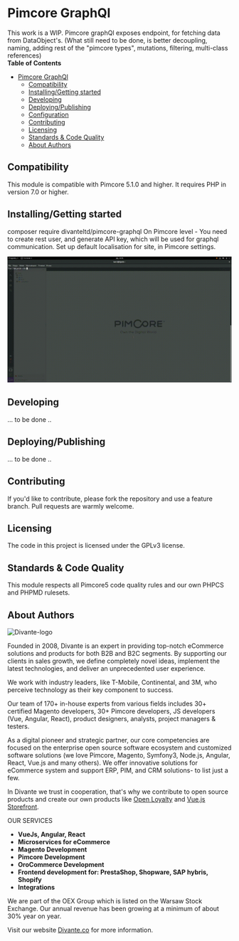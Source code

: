 # Pimcore GraphQl
This work is a WIP. Pimcore graphQl exposes endpoint, for fetching data from DataObject's.
(What still need to be done, is better decoupling, naming, adding rest of the "pimcore types", mutations, filtering, multi-class references)  
**Table of Contents**

- [Pimcore GraphQl](#)
	- [Compatibility](#compatibility)
	- [Installing/Getting started](#installinggetting-started)
	- [Developing](#developing)
	- [Deploying/Publishing](#deployingpublishing)
	- [Configuration](#)
	- [Contributing](#)
	- [Licensing](#)
	- [Standards & Code Quality](#)
	- [About Authors](#)

## Compatibility
This module is compatible with Pimcore 5.1.0 and higher. It requires PHP in version 7.0 or higher.


## Installing/Getting started
composer require divanteltd/pimcore-graphql
On Pimcore level - You need to create rest user, and generate API key, which will be used for graphql communication.
Set up default localisation for site, in Pimcore settings.

![](graphql.gif)

## Developing
... to be done ..

## Deploying/Publishing
... to be done ..

## Contributing

If you'd like to contribute, please fork the repository and use a feature branch. Pull requests are warmly welcome.

## Licensing
The code in this project is licensed under the GPLv3 license.

## Standards & Code Quality
This module respects all Pimcore5 code quality rules and our own PHPCS and PHPMD rulesets.

## <a name="authors"></a>About Authors

![Divante-logo](http://divante.co/logo-HG.png "Divante")

Founded in 2008, Divante is an expert in providing top-notch eCommerce solutions and products for both B2B and B2C segments. By supporting our clients in sales growth, we define completely novel ideas, implement the latest technologies, and deliver an unprecedented user experience.

We work with industry leaders, like T-Mobile, Continental, and 3M, who perceive technology as their key component to success. 

Our team of 170+ in-house experts from various fields includes 30+ certified Magento developers, 30+ Pimcore developers, JS developers (Vue, Angular, React), product designers, analysts, project managers & testers.

As a digital pioneer and strategic partner, our core competencies are focused on the enterprise open source software ecosystem and customized software solutions (we love Pimcore, Magento, Symfony3, Node.js, Angular, React, Vue.js and many others). We offer innovative solutions for eCommerce system and support ERP, PIM, and CRM solutions- to list just a few.

In Divante we trust in cooperation, that's why we contribute to open source products and create our own products like [Open Loyalty](http://www.openloyalty.io/ "Open Loyalty") and [Vue.js Storefront](https://github.com/DivanteLtd/vue-storefront "Vue.js Storefront").

OUR SERVICES

* **VueJs, Angular, React**
* **Microservices for eCommerce**
* **Magento Development**
* **Pimcore Development**
* **OroCommerce Development**
* **Frontend development for: PrestaShop, Shopware, SAP hybris, Shopify**
* **Integrations**

We are part of the OEX Group which is listed on the Warsaw Stock Exchange. Our annual revenue has been growing at a minimum of about 30% year on year.

Visit our website [Divante.co](https://divante.co/ "Divante.co") for more information.
